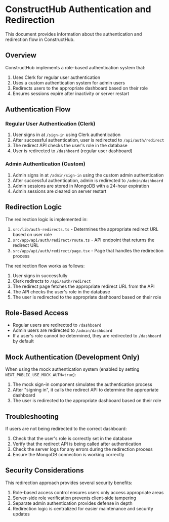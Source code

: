 # ConstructHub Authentication and Redirection

This document provides information about the authentication and redirection flow in ConstructHub.

## Overview

ConstructHub implements a role-based authentication system that:

1. Uses Clerk for regular user authentication
2. Uses a custom authentication system for admin users
3. Redirects users to the appropriate dashboard based on their role
4. Ensures sessions expire after inactivity or server restart

## Authentication Flow

### Regular User Authentication (Clerk)

1. User signs in at `/sign-in` using Clerk authentication
2. After successful authentication, user is redirected to `/api/auth/redirect`
3. The redirect API checks the user's role in the database
4. User is redirected to `/dashboard` (regular user dashboard)

### Admin Authentication (Custom)

1. Admin signs in at `/admin/sign-in` using the custom admin authentication
2. After successful authentication, admin is redirected to `/admin/dashboard`
3. Admin sessions are stored in MongoDB with a 24-hour expiration
4. Admin sessions are cleared on server restart

## Redirection Logic

The redirection logic is implemented in:

1. `src/lib/auth-redirects.ts` - Determines the appropriate redirect URL based on user role
2. `src/app/api/auth/redirect/route.ts` - API endpoint that returns the redirect URL
3. `src/app/api/auth/redirect/page.tsx` - Page that handles the redirection process

The redirection flow works as follows:

1. User signs in successfully
2. Clerk redirects to `/api/auth/redirect`
3. The redirect page fetches the appropriate redirect URL from the API
4. The API checks the user's role in the database
5. The user is redirected to the appropriate dashboard based on their role

## Role-Based Access

- Regular users are redirected to `/dashboard`
- Admin users are redirected to `/admin/dashboard`
- If a user's role cannot be determined, they are redirected to `/dashboard` by default

## Mock Authentication (Development Only)

When using the mock authentication system (enabled by setting `NEXT_PUBLIC_USE_MOCK_AUTH=true`):

1. The mock sign-in component simulates the authentication process
2. After "signing in", it calls the redirect API to determine the appropriate dashboard
3. The user is redirected to the appropriate dashboard based on their role

## Troubleshooting

If users are not being redirected to the correct dashboard:

1. Check that the user's role is correctly set in the database
2. Verify that the redirect API is being called after authentication
3. Check the server logs for any errors during the redirection process
4. Ensure the MongoDB connection is working correctly

## Security Considerations

This redirection approach provides several security benefits:

1. Role-based access control ensures users only access appropriate areas
2. Server-side role verification prevents client-side tampering
3. Separate admin authentication provides defense in depth
4. Redirection logic is centralized for easier maintenance and security updates
